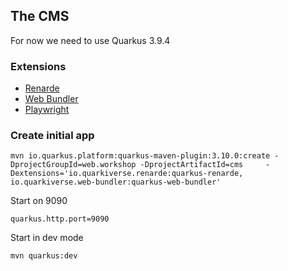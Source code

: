 ## The CMS

For now we need to use Quarkus 3.9.4

### Extensions

 - [Renarde](https://docs.quarkiverse.io/quarkus-renarde/dev/index.html)
 - [Web Bundler](https://docs.quarkiverse.io/quarkus-web-bundler/dev/index.html)
 - [Playwright](https://docs.quarkiverse.io/quarkus-playwright/dev/index.html)

### Create initial app

```
mvn io.quarkus.platform:quarkus-maven-plugin:3.10.0:create -DprojectGroupId=web.workshop -DprojectArtifactId=cms     -Dextensions='io.quarkiverse.renarde:quarkus-renarde, io.quarkiverse.web-bundler:quarkus-web-bundler'
```



Start on 9090

```
quarkus.http.port=9090
```

Start in dev mode

```
mvn quarkus:dev
```

